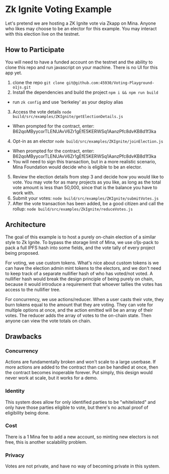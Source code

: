 # Zk Ignite Voting Example

Let's pretend we are hosting a ZK Ignite vote via Zkapp on Mina.  Anyone who likes may choose to be an elector for this example.  You may interact with this election live on the testnet.

## How to Participate

You will need to have a funded account on the testnet and the ability to clone this repo and run javascript on your machine.  There is no UI for this app yet.

1. clone the repo `git clone git@github.com:45930/Voting-Playground-o1js.git`
2. Install the dependencies and build the project `npm i && npm run build`
  - run `zk config` and use 'berkeley' as your deploy alias
3. Access the vote details `node build/src/examples/ZKIgnite/getElectionDetails.js`
  - When prompted for the contract, enter: B62qoMByycorTLENUAvV6Zr1gEfE5KERWSq1AanzPfc8dvKB8d1f3ka
4. Opt-in as an elector `node build/src/examples/ZKIgnite/joinElection.js`
  - When prompted for the contract, enter: B62qoMByycorTLENUAvV6Zr1gEfE5KERWSq1AanzPfc8dvKB8d1f3ka
  - You will need to sign this transaction, but in a more realistic scenario, Mina Foundation would decide who is eligible to be an elector.
5. Review the election details from step 3 and decide how you would like to vote.  You may vote for as many projects as you like, as long as the total vote amount is less than 50,000, since that is the balance you have to work with.
6. Submit your votes: `node build/src/examples/ZKIgnite/submitVotes.js`
7. After the vote transaction has been added, be a good citizen and call the rollup: `node build/src/examples/ZkIgnite/reduceVotes.js`

## Architecture

The goal of this example is to host a purely on-chain election of a similar style to Zk Ignite.  To bypass the storage limit of Mina, we use o1js-pack to pack a full IPFS hash into some fields, and the vote tally of every project being proposed.

For voting, we use custom tokens.  What's nice about custom tokens is we can have the election admin mint tokens to the electors, and we don't need to keep track of a separate nullifier hash of who has voted/not voted.  A nullifier hash would break the design principle of being purely on chain, because it would introduce a requirement that whoever tallies the votes has access to the nullifier tree.

For concurrency, we use actions/reducer.  When a user casts their vote, they burn tokens equal to the amount that they are voting.  They can vote for multiple options at once, and the action emitted will be an array of their votes.  The reducer adds the array of votes to the on-chain state.  Then anyone can view the vote totals on chain.

## Drawbacks

### Concurrency

Actions are fundamentally broken and won't scale to a large userbase.  If more actions are added to the contract than can be handled at once, then the contract becomes inoperable forever.  Put simply, this design would never work at scale, but it works for a demo.

### Identity

This system does allow for only identified parties to be "whitelisted" and only have those parties eligible to vote, but there's no actual proof of eligibility being done.

### Cost

There is a 1 Mina fee to add a new account, so minting new electors is not free, this is another scalability problem.

### Privacy

Votes are not private, and have no way of becoming private in this system.